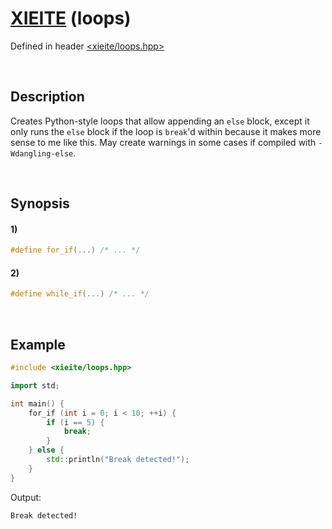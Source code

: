 # [XIEITE](../../macros.md) \(loops\)
Defined in header [<xieite/loops.hpp>](../../../include/xieite/loops.hpp)

&nbsp;

## Description
Creates Python-style loops that allow appending an `else` block, except it only runs the `else` block if the loop is `break`'d within because it makes more sense to me like this. May create warnings in some cases if compiled with `-Wdangling-else`.

&nbsp;

## Synopsis
#### 1)
```cpp
#define for_if(...) /* ... */
```
#### 2)
```cpp
#define while_if(...) /* ... */
```

&nbsp;

## Example
```cpp
#include <xieite/loops.hpp>

import std;

int main() {
    for_if (int i = 0; i < 10; ++i) {
        if (i == 5) {
            break;
        }
    } else {
        std::println("Break detected!");
    }
}
```
Output:
```
Break detected!
```
